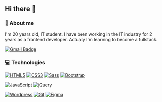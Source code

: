 ## Hi there 👋

### 🥷 About me

I'm 20 years old, IT student. I have been working in the IT industry for 2 years as a frontend developer.
Actually I'm learning to become a fullstack.

[![Gmail Badge](https://img.shields.io/badge/-Gmail-c14438?style=flat-square&logo=Gmail&logoColor=white)](mailto:j.chmielewski022@gmail.com/)

### 💻 Technologies

[![HTML5](https://img.shields.io/badge/-HTML5-E34F26?style=flat-square&logo=html5&logoColor=white)](https://github.com/xchmiel11/)
[![CSS3](https://img.shields.io/badge/-CSS3-1572B6?style=flat-square&logo=css3)](https://github.com/xchmiel11/)
[![Sass](https://img.shields.io/badge/-Sass-black?style=flat-square&logo=Sass&logoColor=pink)](https://github.com/xchmiel11/)
[![Bootstrap](https://img.shields.io/badge/-Bootstrap-black?style=flat-square&logo=bootstrap)](https://github.com/xchmiel11/)

[![JavaScript](https://img.shields.io/badge/-JavaScript-black?style=flat-square&logo=javascript)](https://github.com/xchmiel11/)
[![jQuery](https://img.shields.io/badge/-jQuery-0767AC?style=flat-square&logo=jQuery)](https://github.com/xchmiel11/)

[![Wordpress](https://img.shields.io/badge/-Wordpress-black?style=flat-square&logo=wordpress)](https://github.com/xchmiel11/)
[![Git](https://img.shields.io/badge/-Git-black?style=flat-square&logo=git)](https://github.com/xchmiel11/)
[![Figma](https://img.shields.io/badge/-Figma-black?style=flat-square&logo=Figma)](https://github.com/xchmiel11/)
